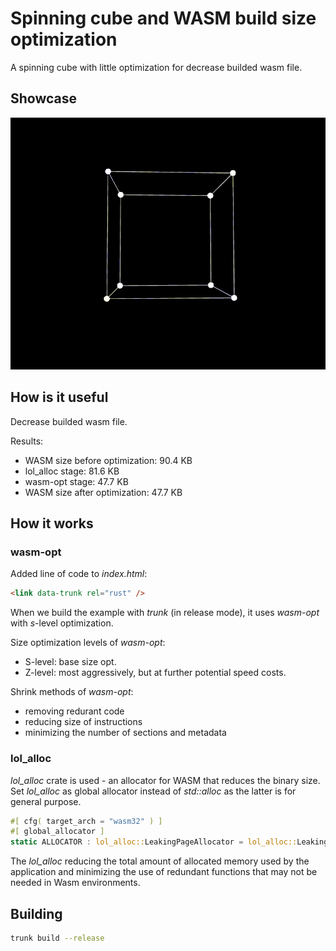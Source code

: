 # Spinning cube and WASM build size optimization
A spinning cube with little optimization for decrease builded wasm file.

## Showcase
![](./spinning_cube.gif)

## How is it useful
Decrease builded wasm file.

Results:
- WASM size before optimization: 90.4 KB
- lol_alloc stage: 81.6 KB
- wasm-opt stage: 47.7 KB
- WASM size after optimization: 47.7 KB

## How it works
### wasm-opt
Added line of code to *index.html*:
```html
<link data-trunk rel="rust" />
```
When we build the example with *trunk* (in release mode), it uses *wasm-opt* with *s*-level optimization.

Size optimization levels of *wasm-opt*:
  - S-level: base size opt.
  - Z-level: most aggressively, but at further potential speed costs.

Shrink methods of *wasm-opt*:
  - removing redurant code
  - reducing size of instructions
  - minimizing the number of sections and metadata

### lol_alloc
*lol_alloc* crate is used - an allocator for WASM that reduces the binary size.
Set *lol_alloc* as global allocator instead of *std::alloc* as the latter is for general purpose.
```rust
#[ cfg( target_arch = "wasm32" ) ]
#[ global_allocator ]
static ALLOCATOR : lol_alloc::LeakingPageAllocator = lol_alloc::LeakingPageAllocator;
```
The *lol_alloc* reducing the total amount of allocated memory used by the application and minimizing the use of redundant functions that may not be needed in Wasm environments.

## Building
```bash
trunk build --release
```
